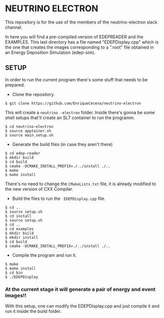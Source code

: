 # NEUTRINO ELECTRON 

This repository is for the use of the members of the neutrino-electron slack channel.

In here you will find a pre-compiled version of EDEPREADER and the EXAMPLES. This last directory has a file named "EDEPDisplay.cpp" which is the one that creates the images corresponding to a ".root" file obtained in an Energy Deposition Simulation (edep-sim).

## SETUP

In order to run the current program there's some stuff that needs to be prepared.

  -  Clone the repository.
```console
$ git clone https://github.com/EnriqueCecena/neutrino-electron
```
This will create a  ` neutrino -electron ` folder. Inside there's gonna be some shell setups that'll create an SL7 container to run the programm.
```console
$ cd neutrino-electron
$ source apptainer.sh
$ source main_setup.sh
 ```
  - Generate the build files (in case they aren't there)
```console
$ cd edep-reader
$ mkdir build
$ cd build
$ cmake -DCMAKE_INSTALL_PREFIX=./../install ./..
$ make
$ make install
```  
There's no need to change the `CMakeLists.txt` file, it is already modified to the new version of CXX Compiler. 
  - Build the files to run the ` EDEPDisplay.cpp` file.
```console
$ cd ..
$ source setup.sh
$ cd install
$ source setup.sh
$ cd ..
$ cd examples
$ mkdir build
$ mkdir install
$ cd build
$ cmake -DCMAKE_INSTALL_PREFIX=./../install ./..
```
  - Compile the program and run it.
```console
$ make
$ make install
$ cd bin
$ ./EDEPDisplay
```
### At the current stage it will generate a pair of energy and event images!!

With this setup, one can modify the EDEPDisplay.cpp and just compile it and run it inside the build folder.
